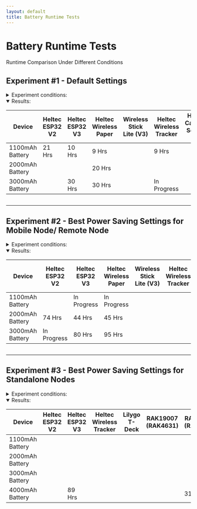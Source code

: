 ```yaml
---
layout: default
title: Battery Runtime Tests
---
```

<html>
<head>
  <title>Battery Runtime Tests</title>
  <script>
    function updateProgress() {
      const startTimes = [
        { id: 'progress1', start: new Date('2024-06-26T03:00:00') }, // RAK
        { id: 'progress2', start: new Date('2024-06-26T03:00:00') }, // RAK
        { id: 'progress3', start: new Date('2024-06-26T03:00:00') }, // RAK
        { id: 'progress4', start: new Date('2024-06-26T03:00:00') }, // RAK
        { id: 'progress5', start: new Date('2024-07-07T21:41:00') }, // V3
        { id: 'progress6', start: new Date('2024-07-07T21:41:00') }, // TDeck
        { id: 'progress7', start: new Date('2024-07-07T21:41:00') }, // Paper
        { id: 'progress8', start: new Date('2024-07-07T21:48:00') }, // V2
        { id: 'progress9', start: new Date('2024-07-07T21:51:00') }  // Tracker
      ];

      const currentDate = new Date();

      startTimes.forEach(item => {
        const diffInHours = Math.floor((currentDate - item.start) / (1000 * 60 * 60));
        document.getElementById(item.id).innerText = `Started ${diffInHours} hrs ago`;
      });
    }

    window.onload = updateProgress;
    setInterval(updateProgress, 3600000); // Update every hour
  </script>
</head>
<body>

<h1>Battery Runtime Tests</h1>
<p>Runtime Comparison Under Different Conditions</p>

<h2>Experiment #1 - Default Settings</h2>

<details>
  <summary style="cursor: pointer;">Experiment conditions:</summary>
  <ul>
    <li>Firmware 2.3.12</li>    
    <li>Client Mode</li>
    <li>Screen Timeout: 60 sec</li>
    <li>Power Savemode Disabled.</li>
    <li>Frequency 906</li>
    <li>Connected to Android phone via Bluetooth.</li>
  </ul>
  <p>Use case: Mobile Node/ Remote Node.</p>
</details>
<details open>
  <summary style="cursor: pointer;">Results:</summary>
  <div style="overflow-x: auto;">
    <table>
      <thead>
        <tr>
          <th>Device</th>
          <th>Heltec ESP32 V2</th>
          <th>Heltec ESP32 V3</th>
          <th>Heltec Wireless Paper</th>
          <th>Wireless Stick Lite (V3)</th>
          <th>Heltec Wireless Tracker</th>
          <th>Heltec Capsule Sensor V3</th>
          <th>Lilygo T-Deck</th>
          <th>RAK19007 (RAK4631)</th>
          <th>RAK19003 (RAK4631)</th>          
        </tr>
      </thead>
      <tbody>
        <tr>
          <td>1100mAh Battery</td>
          <td>21 Hrs</td><!--Heltec V2-->
          <td>10 Hrs</td><!--Heltec V3-->
          <td>9 Hrs</td><!--Wireless Paper-->
          <td></td><!--Wireless Stick Lite-->
          <td>9 Hrs</td><!--Wireless Tracker-->
          <td></td><!--Capsule Sensor V3-->
          <td>10 Hrs</td><!--T-Deck-->
          <td></td><!--RAKRAK19007-->
          <td></td><!--RAKRAK19003-->
        </tr>
        <tr>
          <td>2000mAh Battery</td>
          <td></td><!--Heltec V2-->
          <td></td><!--Heltec V3-->
          <td>20 Hrs</td><!--Wireless Paper-->
          <td></td><!--Wireless Stick Lite-->
          <td></td><!--Wireless Tracker-->
          <td></td><!--Capsule Sensor V3-->
          <td id="progress7">In Progress</td><!--T-Deck-->
          <td></td><!--RAKRAK19007-->
          <td></td><!--RAKRAK19003-->
        </tr>
        <tr>
          <td>3000mAh Battery</td>
          <td></td><!--Heltec V2-->
          <td>30 Hrs</td><!--Heltec V3-->
          <td>30 Hrs</td><!--Wireless Paper-->
          <td></td><!--Wireless Stick Lite-->
          <td id="progress9">In Progress</td><!--Wireless Tracker-->
          <td></td><!--Capsule Sensor V3-->
          <td>25 Hrs</td><!--T-Deck-->
          <td id="progress1">In Progress</td><!--RAKRAK19007-->
          <td id="progress2">In Progress</td><!--RAKRAK19003-->   
        </tr>
      </tbody>
    </table>
  </div>
</details>

<hr>

<h2>Experiment #2 - Best Power Saving Settings for Mobile Node/ Remote Node</h2>

<details>
  <summary style="cursor: pointer;">Experiment conditions:</summary>
  <ul>
    <li>Firmware 2.3.12</li>       
    <li>Client Mode</li>
    <li>Screen Timeout: 60 sec</li>
    <li>Power Savemode Enabled.
      <details>
        <summary style="cursor: pointer;">Details:</summary>
        <ul>
          <li>Note that RAK devices cannot support this mode.</li>
          <li>Power save mode is enabled to extend battery life, it does this by enabling Lite Sleep on ESP32 devices when there's no traffic on the mesh.</li>
          <li>The node will still retransmit any packets while on Lite Sleep and go back to sleep after.</li>
          <li>The Node will wake from Lite Sleep when activity is detected on the mesh, when button is pressed or when sleep duration setting is reached.</li>
          <li>During Lite sleep, the Bluetooth will go on Sleep Mode, making the node draw very low currents. But you will not be able to change settings with the app in this mode.</li>
          <li>After the node is awake. It will automatically reconnect to the app and notify if any messages have been received. You can change settings when this happens.</li>
        </ul>
      </details>
    </li>
    <li>Lite Sleep Duration: 1800 sec (30min)
      <details>
        <summary style="cursor: pointer;">Details:</summary>
        <ul>
          <li>This setting tells the node how long to maintain Lite Sleep for, this way you can time when you can reconnect to remote nodes with the app should you need to change settings.</li>
        </ul>
      </details>
    </li>
    <li>Frequency 906</li>
    <li>Connected to Android phone via Bluetooth.</li>
  </ul>
  <p>Use case: Mobile Node/ Remote Node.</p>
  </details>
<details open>
  <summary style="cursor: pointer;">Results:</summary>
  <div style="overflow-x: auto;">
    <table>
      <thead>
        <tr>
          <th>Device</th>
          <th>Heltec ESP32 V2</th>
          <th>Heltec ESP32 V3</th>
          <th>Heltec Wireless Paper</th>
          <th>Wireless Stick Lite (V3)</th>
          <th>Heltec Wireless Tracker</th>
          <th>Heltec Capsule Sensor V3</th>
          <th>Lilygo T-Deck</th>
          <th>RAK19007 (RAK4631)</th>
          <th>RAK19003 (RAK4631)</th>      
        </tr>
      </thead>
      <tbody>
        <tr>
          <td>1100mAh Battery</td>
          <td></td><!--Heltec V2-->
          <td id="progress5">In Progress</td><!--Heltec V3-->
          <td id="progress6">In Progress</td><!--Wireless Paper-->
          <td></td><!--Wireless Stick Lite-->
          <td></td><!--Wireless Tracker-->
          <td></td><!--Capsule Sensor V3-->
          <td></td><!--T-Deck-->
          <td></td><!--RAKRAK19007-->
          <td></td><!--RAKRAK19003-->          
        </tr>
        <tr>
          <td>2000mAh Battery</td>
          <td>74 Hrs</td><!--Heltec V2-->
          <td>44 Hrs</td><!--Heltec V3-->
          <td>45 Hrs</td><!--Wireless Paper-->
          <td></td><!--Wireless Stick Lite-->
          <td></td><!--Wireless Tracker-->
          <td></td><!--Capsule Sensor V3-->
          <td></td><!--T-Deck-->
          <td></td><!--RAKRAK19007-->
          <td></td><!--RAKRAK19003-->   
        </tr>
        <tr>
          <td>3000mAh Battery</td>
          <td id="progress8">In Progress</td><!--Heltec V2-->
          <td>80 Hrs</td><!--Heltec V3-->
          <td>95 Hrs</td><!--Wireless Paper-->
          <td></td><!--Wireless Stick Lite-->
          <td></td><!--Wireless Tracker-->
          <td></td><!--Capsule Sensor V3-->
          <td>71 Hrs</td><!--T-Deck-->
          <td id="progress3">In Progress</td><!--RAKRAK19007-->
          <td id="progress4">In Progress</td><!--RAKRAK19003-->   
        </tr>
      </tbody>
    </table>
  </div>
</details>

<hr>

<h2>Experiment #3 - Best Power Saving Settings for Standalone Nodes</h2>

<details>
  <summary style="cursor: pointer;">Experiment conditions:</summary>
  <ul>
    <li>Firmware 2.3.12</li>       
    <li>Client Mode</li>
    <li>Screen Timeout: 60 sec</li>
    <li>Power Savemode Enabled.
      <details>
        <summary style="cursor: pointer;">Details:</summary>
        <ul>
          <li>Note that RAK devices cannot support this mode.</li>
          <li>Power save mode is enabled to extend battery life, it does this by enabling Lite Sleep on ESP32 devices when there's no traffic on the mesh.</li>
          <li>The node will still retransmit any packets while on Lite Sleep and go back to sleep after.</li>
          <li>The Node will wake from Lite Sleep when activity is detected on the mesh, when button is pressed or when sleep duration setting is reached.</li>
          <li>During Lite sleep, the Bluetooth will go on Sleep Mode, making the node draw very low currents. But you will not be able to change settings with the app in this mode.</li>
          <li>After the node is awake. It will automatically reconnect to the app and notify if any messages have been received. You can change settings when this happens.</li>
        </ul>
      </details>
    </li>
    <li>Lite Sleep Duration: 1800 sec (30min)
      <details>
        <summary style="cursor: pointer;">Details:</summary>
        <ul>
          <li>This setting tells the node how long to maintain Lite Sleep for, this way you can time when you can reconnect to remote nodes with the app should you need to change settings.</li>
        </ul>
      </details>
    </li>
    <li>Frequency 906</li>
    <li>Connected to Android phone via Bluetooth.</li>
    <li>CardKB Attached (Tdeck Comes with its own keyboard)</li>
  </ul>
  <p>Use case: Mobile Node/ Standalone</p>
</details>
<details open>
  <summary style="cursor: pointer;">Results:</summary>
  <div style="overflow-x: auto;">
    <table>
      <thead>
        <tr>
          <th>Device</th>
          <th>Heltec ESP32 V2</th>
          <th>Heltec ESP32 V3</th>
          <th>Heltec Wireless Tracker</th>
          <th>Lilygo T-Deck</th>
          <th>RAK19007 (RAK4631)</th>
          <th>RAK19003 (RAK4631)</th>    
        </tr>
      </thead>
      <tbody>
        <tr>
          <td>1100mAh Battery</td>
          <td></td><!--Heltec V2-->
          <td></td><!--Heltec V3-->
          <td></td><!--Wireless Tracker-->
          <td></td><!--T-Deck-->
          <td></td><!--RAKRAK19007-->
          <td></td><!--RAKRAK19003-->   
        </tr>
        <tr>
          <td>2000mAh Battery</td>
          <td></td><!--Heltec V2-->
          <td></td><!--Heltec V3-->
          <td></td><!--Wireless Tracker-->
          <td></td><!--T-Deck-->
          <td></td><!--RAKRAK19007-->
          <td></td><!--RAKRAK19003-->   
        </tr>
        <tr>
          <td>3000mAh Battery</td>
          <td></td><!--Heltec V2-->
          <td></td><!--Heltec V3-->
          <td></td><!--Wireless Tracker-->
          <td></td><!--T-Deck-->
          <td></td><!--RAKRAK19007-->
          <td></td><!--RAKRAK19003-->   
        </tr>
        <tr>
          <td>4000mAh Battery</td>
          <td></td><!--Heltec V2-->
          <td>89 Hrs</td><!--Heltec V3-->
          <td></td><!--Wireless Tracker-->
          <td></td><!--T-Deck-->
          <td></td><!--RAKRAK19007-->
          <td>312 Hrs</td><!--RAKRAK19003-->   
        </tr>
      </tbody>
    </table>
  </div>
</details>

</body>
</html>
